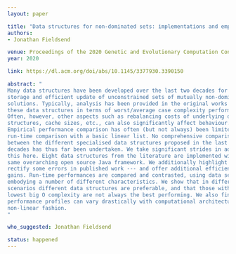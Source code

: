 ```yaml
---
layout: paper

title: "Data structures for non-dominated sets: implementations and empirical assessment of two decades of advances"
authors:
- Jonathan Fieldsend

venue: Proceedings of the 2020 Genetic and Evolutionary Computation Conference
year: 2020

link: https://dl.acm.org/doi/abs/10.1145/3377930.3390150

abstract: "
Many data structures have been developed over the last two decades for the
storage and efficient update of unconstrained sets of mutually non-dominating
solutions. Typically, analysis has been provided in the original works for
these data structures in terms of worst/average case complexity performance.
Often, however, other aspects such as rebalancing costs of underlying data
structures, cache sizes, etc., can also significantly affect behaviour.
Empirical performance comparison has often (but not always) been limited to
run-time comparison with a basic linear list. No comprehensive comparison
between the different specialised data structures proposed in the last two
decades has thus far been undertaken. We take significant strides in addressing
this here. Eight data structures from the literature are implemented within the
same overarching open source Java framework. We additionally highlight and
rectify some errors in published work --- and offer additional efficiency
gains. Run-time performances are compared and contrasted, using data sequences
embodying a number of different characteristics. We show that in different
scenarios different data structures are preferable, and that those with the
lowest big O complexity are not always the best performing. We also find that
performance profiles can vary drastically with computational architecture, in a
non-linear fashion.
"

who_suggested: Jonathan Fieldsend

status: happened
---
```

